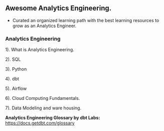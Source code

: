 ## **Awesome Analytics Engineering.** 



- Curated an organized learning path with the best learning resources to grow as an Analytics Engineer. 

### **Analytics Engineering**

1). What is Analytics Engineering. 

2). SQL 

3). Python 


4). dbt  


5). Airflow  

6). Cloud Computing Fundamentals.

7). Data Modeling and ware housing.   



**Analytics Engineering Glossary by dbt Labs:** https://docs.getdbt.com/glossary

